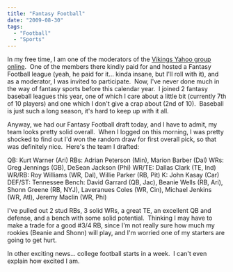 ```yaml
---
title: "Fantasy Football"
date: "2009-08-30"
tags:
  - "Football"
  - "Sports"
---
```


In my free time, I am one of the moderators of the [Vikings Yahoo group online](http://sports.groups.yahoo.com/group/vikings/).  One of the members there kindly paid for and hosted a Fantasy Football league (yeah, he paid for it... kinda insane, but I'll roll with it), and as a moderator, I was invited to participate.  Now, I've never done much in the way of fantasy sports before this calendar year.  I joined 2 fantasy baseball leagues this year, one of which I care about a little bit (currently 7th of 10 players) and one which I don't give a crap about (2nd of 10).  Baseball is just such a long season, it's hard to keep up with it all.

Anyway, we had our Fantasy Football draft today, and I have to admit, my team looks pretty solid overall.  When I logged on this morning, I was pretty shocked to find out I'd won the random draw for first overall pick, so that was definitely nice.  Here's the team I drafted:

QB: Kurt Warner (Ari) RBs: Adrian Peterson (Min), Marion Barber (Dal) WRs: Greg Jennings (GB), DeSean Jackson (Phi) WR/TE: Dallas Clark (TE, Ind) WR/RB: Roy Williams (WR, Dal), Willie Parker (RB, Pit) K: John Kasay (Car) DEF/ST: Tennessee Bench: David Garrard (QB, Jac), Beanie Wells (RB, Ari), Shonn Greene (RB, NYJ), Laveranues Coles (WR, Cin), Michael Jenkins (WR, Atl), Jeremy Maclin (WR, Phi)

I've pulled out 2 stud RBs, 3 solid WRs, a great TE, an excellent QB and defense, and a bench with some solid potential.  Thinking I may have to make a trade for a good #3/4 RB, since I'm not really sure how much my rookies (Beanie and Shonn) will play, and I'm worried one of my starters are going to get hurt.

In other exciting news... college football starts in a week.  I can't even explain how excited I am.
